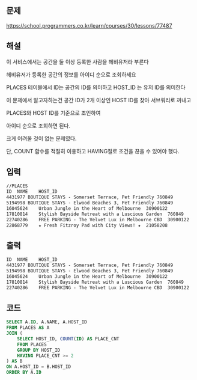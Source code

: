 ## 문제

https://school.programmers.co.kr/learn/courses/30/lessons/77487

## 해설
이 서비스에서는 공간을 둘 이상 등록한 사람을 헤비유저라 부른다

헤비유저가 등록한 공간의 정보를 아이디 순으로 조회하세요

PLACES 테이블에서 ID는 공간의 ID를 의미하고 HOST_ID 는 유저 ID를 의미한다

이 문제에서 알고자하는건 공간 ID가 2개 이상인 HOST ID를 찾아 서브쿼리로 꺼내고 

PLACES와 HOST ID를 기준으로 조인하여

아이디 순으로 조회하면 된다.

크게 어려울 것이 없는 문제였다.

단, COUNT 함수를 적절히 이용하고 HAVING절로 조건을 끊을 수 있어야 했다.

## 입력
```txt
//PLACES
ID	NAME	HOST_ID
4431977	BOUTIQUE STAYS - Somerset Terrace, Pet Friendly	760849
5194998	BOUTIQUE STAYS - Elwood Beaches 3, Pet Friendly	760849
16045624	Urban Jungle in the Heart of Melbourne	30900122
17810814	Stylish Bayside Retreat with a Luscious Garden	760849
22740286	FREE PARKING - The Velvet Lux in Melbourne CBD	30900122
22868779	★ Fresh Fitzroy Pad with City Views! ★	21058208
``` 

## 출력
```txt
ID	NAME	HOST_ID
4431977	BOUTIQUE STAYS - Somerset Terrace, Pet Friendly	760849
5194998	BOUTIQUE STAYS - Elwood Beaches 3, Pet Friendly	760849
16045624	Urban Jungle in the Heart of Melbourne	30900122
17810814	Stylish Bayside Retreat with a Luscious Garden	760849
22740286	FREE PARKING - The Velvet Lux in Melbourne CBD	30900122
```

## 코드

```sql
SELECT A.ID, A.NAME, A.HOST_ID
FROM PLACES AS A
JOIN (
    SELECT HOST_ID, COUNT(ID) AS PLACE_CNT
    FROM PLACES
    GROUP BY HOST_ID
    HAVING PLACE_CNT >= 2
) AS B
ON A.HOST_ID = B.HOST_ID
ORDER BY A.ID
```